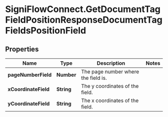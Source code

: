 # SigniFlowConnect.GetDocumentTagFieldPositionResponseDocumentTagFieldsPositionField

## Properties

Name | Type | Description | Notes
------------ | ------------- | ------------- | -------------
**pageNumberField** | **Number** | The page number where the field is. | 
**xCoordinateField** | **String** | The y coordinates of the field. | 
**yCoordinateField** | **String** | The x coordinates of the field. | 


